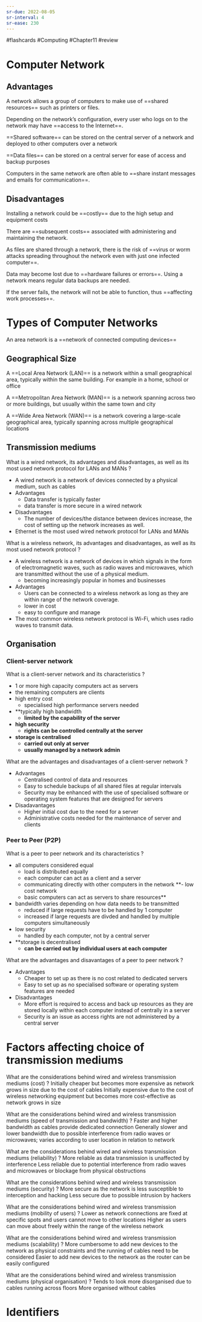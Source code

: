 ```yaml
---
sr-due: 2022-08-05
sr-interval: 4
sr-ease: 230
---
```


#flashcards #Computing #Chapter11 #review

# Computer Network

## Advantages

A network allows a group of computers to make use of ==shared resources== such as printers or files.
<!--SR:!2022-08-04,3,258-->

Depending on the network’s configuration, every user who logs on to the network may have ==access to the Internet==.
<!--SR:!2022-08-04,3,258-->

==Shared software== can be stored on the central server of a network and deployed to other computers over a network
<!--SR:!2022-08-02,1,218-->

==Data files== can be stored on a central server for ease of access and backup purposes
<!--SR:!2022-08-04,3,258-->

Computers in the same network are often able to ==share instant messages and emails for communication==.
<!--SR:!2022-08-02,1,218-->

## Disadvantages

Installing a network could be ==costly== due to the high setup and equipment costs
<!--SR:!2022-08-04,3,258-->

There are ==subsequent costs== associated with administering and maintaining the network.
<!--SR:!2022-08-03,2,238-->

As files are shared through a network, there is the risk of ==virus or worm attacks spreading throughout the network even with just one infected computer==.
<!--SR:!2022-08-02,1,210-->

Data may become lost due to ==hardware failures or errors==. Using a network means regular data backups are needed.
<!--SR:!2022-08-02,1,218-->

If the server fails, the network will not be able to function, thus ==affecting work processes==.
<!--SR:!2022-08-03,2,238-->


# Types of Computer Networks

An area network is a ==network of connected computing devices==
<!--SR:!2022-08-02,1,218-->

## Geographical Size

A ==Local Area Network (LAN)== is a network within a small geographical area, typically within the same building. For example in a home, school or office
<!--SR:!2022-08-04,3,258-->

A ==Metropolitan Area Network (MAN)== is a network spanning across two or more buildings, but usually within the same town and city
<!--SR:!2022-08-04,3,258-->

A ==Wide Area Network (WAN)== is a network covering a large-scale geographical area, typically spanning across multiple geographical locations
<!--SR:!2022-08-04,3,258-->

## Transmission mediums

What is a wired network, its advantages and disadvantages, as well as its most used network protocol for LANs and MANs
?
- A wired network is a network of devices connected by a physical medium, such as cables
- Advantages
	- Data transfer is typically faster
	- data transfer is more secure in a wired network
- Disadvantages
	- The number of devices/the distance between devices increase, the cost of setting up the network increases as well.
- Ethernet is the most used wired network protocol for LANs and MANs
<!--SR:!2022-08-03,2,238-->

What is a wireless network, its advantages and disadvantages, as well as its most used network protocol
?
- A wireless network is a network of devices in which signals in the form of electromagnetic waves, such as radio waves and microwaves, which are transmitted without the use of a physical medium. 
	- becoming increasingly popular in homes and businesses
- Advantages
	- Users can be connected to a wireless network as long as they are within range of the network coverage.
	- lower in cost
	- easy to configure and manage
- The most common wireless network protocol is Wi-Fi, which uses radio waves to transmit data.

## Organisation

### Client-server network

What is a client-server network and its characteristics
?
- 1 or more high capacity computers act as servers
- the remaining computers are clients
- high entry cost
	- specialised high performance servers needed
- **typically high bandwidth
	- **limited by the capability of the server**
- **high security**
	- **rights can be controlled centrally at the server**
- **storage is centralised**
	- **carried out only at server**
	- **usually managed by a network admin**


What are the advantages and disadvantages of a client-server network
?
- Advantages
	- Centralised control of data and resources
	- Easy to schedule backups of all shared files at regular intervals
	- Security may be enhanced with the use of specialised software or operating system features that are designed for servers
- Disadavantages
	- Higher initial cost due to the need for a server
	- Administrative costs needed for the maintenance of server and clients

### Peer to Peer (P2P)
What is a peer to peer network and its characteristics
?
- all computers considered equal
	- load is distributed equally
	- each computer can act as a client and a server
	- communicating directly with other computers in the network
**- low cost network
	- basic computers can act as servers to share resources**
- bandwidth varies depending on how data needs to be transmitted
	- reduced if large requests have to be handled by 1 computer
	- increased if large requests are divded and handled by multiple computers simultaneously
- low security
	- handled by each computer, not by a central server
- **storage is decentralised 
	- **can be carried out by individual users at each computer**

What are the advantages and disavantages of a peer to peer network
?
- Advantages
	- Cheaper to set up as there is no cost related to dedicated servers
	- Easy to set up as no specialised software or operating system features are needed
- Disadvantages
	- More effort is required to access and back up resources as they are stored locally within each computer instead of centrally in a server
	- Security is an issue as access rights are not administered by a central server

# Factors affecting choice of transmission mediums

What are the considerations behind wired and wireless transmission mediums (cost)
?
Initially cheaper but becomes more expensive as network grows in size due to the cost of cables
Initially expensive due to the cost of wireless networking equipment but becomes more cost-effective as network grows in size

What are the considerations behind wired and wireless transmission mediums (speed of transmission and bandwidth)
?
Faster and higher bandwidth as cables provide dedicated connection
Generally slower and lower bandwidth due to possible interference from radio waves or microwaves; varies according to user location in relation to network

What are the considerations behind wired and wireless transmission mediums (reliability)
?
More reliable as data transmission is unaffected by interference
Less reliable due to potential interference from radio waves and microwaves or blockage from physical obstructions

What are the considerations behind wired and wireless transmission mediums (security)
?
More secure as the network is less susceptible to interception and hacking
Less secure due to possible intrusion by hackers

What are the considerations behind wired and wireless transmission mediums (mobility of users)
?
Lower as network connections are fixed at specific spots and users cannot move to other locations
Higher as users can move about freely within the range of the wireless network                                                                             


What are the considerations behind wired and wireless transmission mediums (scalability)
?
More cumbersome to add new devices to the network as physical constraints and the running of cables need to be considered
Easier to add new devices to the network as the router can be easily configured        

What are the considerations behind wired and wireless transmission mediums (physical organisation)
?
Tends to look more disorganised due to cables running across floors
More organised without cables

# Identifiers